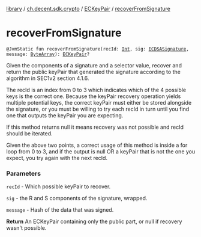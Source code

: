 [library](../../index.md) / [ch.decent.sdk.crypto](../index.md) / [ECKeyPair](index.md) / [recoverFromSignature](./recover-from-signature.md)

# recoverFromSignature

`@JvmStatic fun recoverFromSignature(recId: `[`Int`](https://kotlinlang.org/api/latest/jvm/stdlib/kotlin/-int/index.html)`, sig: `[`ECDSASignature`](-e-c-d-s-a-signature/index.md)`, message: `[`ByteArray`](https://kotlinlang.org/api/latest/jvm/stdlib/kotlin/-byte-array/index.html)`): `[`ECKeyPair`](index.md)`?`

Given the components of a signature and a selector value, recover and return the public keyPair
that generated the signature according to the algorithm in SEC1v2 section 4.1.6.

The recId is an index from 0 to 3 which indicates which of the 4 possible keys is the correct one. Because
the keyPair recovery operation yields multiple potential keys, the correct keyPair must either be stored alongside the
signature, or you must be willing to try each recId in turn until you find one that outputs the keyPair you are
expecting.

If this method returns null it means recovery was not possible and recId should be iterated.

Given the above two points, a correct usage of this method is inside a for loop from 0 to 3, and if the
output is null OR a keyPair that is not the one you expect, you try again with the next recId.

### Parameters

`recId` - Which possible keyPair to recover.

`sig` - the R and S components of the signature, wrapped.

`message` - Hash of the data that was signed.

**Return**
An ECKeyPair containing only the public part, or null if recovery wasn't possible.

